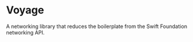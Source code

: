# Voyage

A networking library that reduces the boilerplate from the Swift Foundation networking API.
